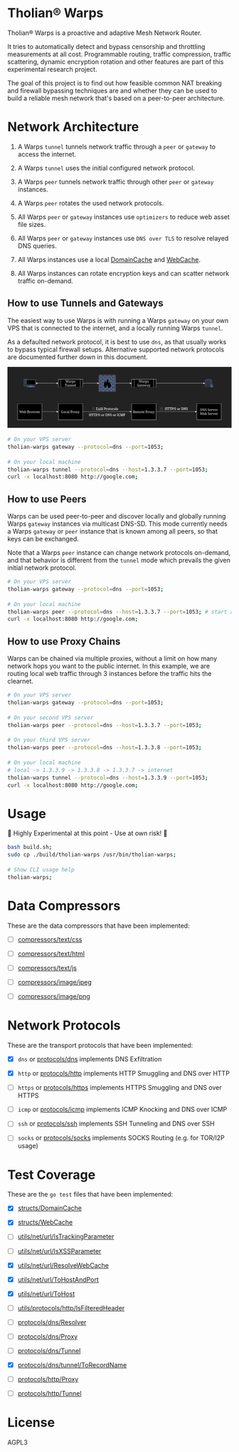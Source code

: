 
# Tholian® Warps

Tholian® Warps is a proactive and adaptive Mesh Network Router.

It tries to automatically detect and bypass censorship and throttling
measurements at all cost. Programmable routing, traffic compression,
traffic scattering, dynamic encryption rotation and other features
are part of this experimental research project.

The goal of this project is to find out how feasible common NAT breaking
and firewall bypassing techniques are and whether they can be used to
build a reliable mesh network that's based on a peer-to-peer architecture.


# Network Architecture

1. A Warps `tunnel` tunnels network traffic through a `peer` or `gateway` to access the internet.
2. A Warps `tunnel` uses the initial configured network protocol.
3. A Warps `peer` tunnels network traffic through other `peer` or `gateway` instances.
4. A Warps `peer` rotates the used network protocols.

5. All Warps `peer` or `gateway` instances use `optimizers` to reduce web asset file sizes.
6. All Warps `peer` or `gateway` instances use `DNS over TLS` to resolve relayed DNS queries.
7. All Warps instances use a local [DomainCache](./source/structs/DomainCache.go) and [WebCache](./source/structs/WebCache.go).
8. All Warps instances can rotate encryption keys and can scatter network traffic on-demand.


## How to use Tunnels and Gateways

The easiest way to use Warps is with running a Warps `gateway` on your own VPS that is connected to the internet,
and a locally running Warps `tunnel`.

As a defaulted network protocol, it is best to use `dns`, as that usually works to bypass typical firewall setups.
Alternative supported network protocols are documented further down in this document.

![network-architecture.png](https://github.com/tholian-network/warps/blob/master/assets/network-chart.png?raw=true)

```bash
# On your VPS server
tholian-warps gateway --protocol=dns --port=1053;

# On your local machine
tholian-warps tunnel --protocol=dns --host=1.3.3.7 --port=1053;
curl -x localhost:8080 http://google.com;
```

## How to use Peers

Warps can be used peer-to-peer and discover locally and globally running Warps `gateway` instances via multicast DNS-SD.
This mode currently needs a Warps `gateway` or `peer` instance that is known among all peers, so that keys can be exchanged.

Note that a Warps `peer` instance can change network protocols on-demand, and that behavior is different from the `tunnel` mode
which prevails the given initial network protocol.

```bash
# On your VPS server
tholian-warps gateway --protocol=dns --port=1053;

# On your local machine
tholian-warps peer --protocol=dns --host=1.3.3.7 --port=1053; # start a local peer, and exchange public keys
curl -x localhost:8080 http://google.com;
```


## How to use Proxy Chains

Warps can be chained via multiple proxies, without a limit on how many network hops you want to the public internet.
In this example, we are routing local web traffic through 3 instances before the traffic hits the clearnet.

```bash
# On your VPS server
tholian-warps gateway --protocol=dns --port=1053;

# On your second VPS server
tholian-warps peer --protocol=dns --host=1.3.3.7 --port=1053;

# On your third VPS server
tholian-warps peer --protocol=dns --host=1.3.3.8 --port=1053;

# On your local machine
# local -> 1.3.3.9 -> 1.3.3.8 -> 1.3.3.7 -> internet
tholian-warps tunnel --protocol=dns --host=1.3.3.9 --port=1053;
curl -x localhost:8080 http://google.com;
```


# Usage

:construction: Highly Experimental at this point - Use at own risk! :construction:

```bash
bash build.sh;
sudo cp ./build/tholian-warps /usr/bin/tholian-warps;

# Show CLI usage help
tholian-warps;
```


# Data Compressors

These are the data compressors that have been implemented:

- [ ] [compressors/text/css](/source/compressors/text/css)
- [ ] [compressors/text/html](/source/compressors/text/html)
- [ ] [compressors/text/js](/source/compressors/text/js)
- [ ] [compressors/image/jpeg](/source/compressors/image/jpeg)
- [ ] [compressors/image/png](/source/compressors/image/png)


# Network Protocols

These are the transport protocols that have been implemented:

- [x] `dns` or [protocols/dns](/source/protocols/dns) implements DNS Exfiltration
- [x] `http` or [protocols/http](/source/protocols/http) implements HTTP Smuggling and DNS over HTTP
- [ ] `https` or [protocols/https](/source/protocols/https) implements HTTPS Smuggling and DNS over HTTPS
- [ ] `icmp` or [protocols/icmp](/source/protocols/icmp) implements ICMP Knocking and DNS over ICMP
- [ ] `ssh` or [protocols/ssh](/source/protocols/ssh) implements SSH Tunneling and DNS over SSH
- [ ] `socks` or [protocols/socks](/source/protocols/socks) implements SOCKS Routing (e.g. for TOR/I2P usage)


# Test Coverage

These are the `go test` files that have been implemented:

- [x] [structs/DomainCache](/source/structs/DomainCache_test.go)
- [x] [structs/WebCache](/source/structs/WebCache_test.go)
- [ ] [utils/net/url/IsTrackingParameter](/source/utils/net/url/IsTrackingParameter_test.go)
- [ ] [utils/net/url/IsXSSParameter](/source/utils/net/url/IsXSSParameter_test.go)
- [x] [utils/net/url/ResolveWebCache](/source/utils/net/url/ResolveWebCache_test.go)
- [x] [utils/net/url/ToHostAndPort](/source/utils/net/url/ToHostAndPort_test.go)
- [x] [utils/net/url/ToHost](/source/utils/net/url/ToHost_test.go)
- [ ] [utils/protocols/http/IsFilteredHeader](/source/protocols/http/IsFilteredHeader_test.go)
- [ ] [protocols/dns/Resolver](/source/protocols/dns/Resolver_test.go)
- [ ] [protocols/dns/Proxy](/source/protocols/dns/Proxy_test.go)
- [ ] [protocols/dns/Tunnel](/source/protocols/dns/Tunnel_test.go)
- [x] [protocols/dns/tunnel/ToRecordName](/source/protocols/dns/tunnel/ToRecordName_test.go)
- [ ] [protocols/http/Proxy](/source/protocols/http/Proxy_test.go)
- [ ] [protocols/http/Tunnel](/source/protocols/http/Tunnel_test.go)


# License

AGPL3
